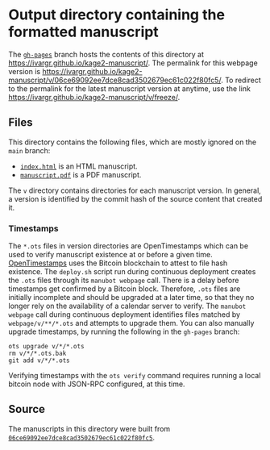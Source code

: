 # Output directory containing the formatted manuscript

The [`gh-pages`](https://github.com/ivargr/kage2-manuscript/tree/gh-pages) branch hosts the contents of this directory at <https://ivargr.github.io/kage2-manuscript/>.
The permalink for this webpage version is <https://ivargr.github.io/kage2-manuscript/v/06ce69092ee7dce8cad3502679ec61c022f80fc5/>.
To redirect to the permalink for the latest manuscript version at anytime, use the link <https://ivargr.github.io/kage2-manuscript/v/freeze/>.

## Files

This directory contains the following files, which are mostly ignored on the `main` branch:

+ [`index.html`](index.html) is an HTML manuscript.
+ [`manuscript.pdf`](manuscript.pdf) is a PDF manuscript.

The `v` directory contains directories for each manuscript version.
In general, a version is identified by the commit hash of the source content that created it.

### Timestamps

The `*.ots` files in version directories are OpenTimestamps which can be used to verify manuscript existence at or before a given time.
[OpenTimestamps](https://opentimestamps.org/) uses the Bitcoin blockchain to attest to file hash existence.
The `deploy.sh` script run during continuous deployment creates the `.ots` files through its `manubot webpage` call.
There is a delay before timestamps get confirmed by a Bitcoin block.
Therefore, `.ots` files are initially incomplete and should be upgraded at a later time, so that they no longer rely on the availability of a calendar server to verify.
The `manubot webpage` call during continuous deployment identifies files matched by `webpage/v/**/*.ots` and attempts to upgrade them.
You can also manually upgrade timestamps, by running the following in the `gh-pages` branch:

```shell
ots upgrade v/*/*.ots
rm v/*/*.ots.bak
git add v/*/*.ots
```

Verifying timestamps with the `ots verify` command requires running a local bitcoin node with JSON-RPC configured, at this time.

## Source

The manuscripts in this directory were built from
[`06ce69092ee7dce8cad3502679ec61c022f80fc5`](https://github.com/ivargr/kage2-manuscript/commit/06ce69092ee7dce8cad3502679ec61c022f80fc5).
